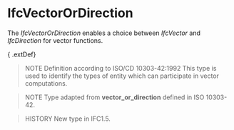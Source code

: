 # IfcVectorOrDirection

The _IfcVectorOrDirection_ enables a choice between _IfcVector_ and _IfcDirection_ for vector functions.
<!-- end of short definition -->


{ .extDef}
> NOTE Definition according to ISO/CD 10303-42:1992
> This type is used to identify the types of entity which can participate in vector computations.

> NOTE Type adapted from **vector_or_direction** defined in ISO 10303-42.

> HISTORY New type in IFC1.5.
